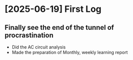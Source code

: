 # [2025-06-19] First Log

## Finally see the end of the tunnel of procrastination 
- Did the AC circuit analysis
- Made the preparation of Monthly, weekly learning report